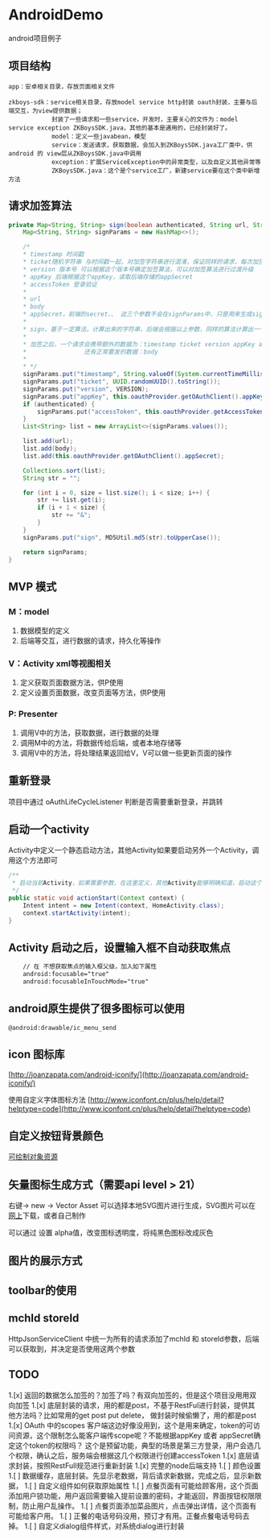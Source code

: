 # AndroidDemo
android项目例子

## 项目结构
```
app：安卓相关目录，存放页面相关文件

zkboys-sdk：service相关目录，存放model service http封装 oauth封装，主要与后端交互，为view提供数据；
            封装了一些请求和一些service，开发时，主要关心的文件为：model service exception ZKBoysSDK.java，其他的基本是通用的，已经封装好了。
            model：定义一些javabean，模型
            service：发送请求，获取数据，会加入到ZKBoysSDK.java工厂类中，供android 的 view层从ZKBoysSDK.java中调用
            exception：扩展ServiceException中的异常类型，以及自定义其他异常等
            ZKBoysSDK.java：这个是个service工厂，新建service要在这个类中新增方法
```

## 请求加签算法
```java
private Map<String, String> sign(boolean authenticated, String url, String body) throws ServiceException, NetworkException {
    Map<String, String> signParams = new HashMap<>();

    /*
    * timestamp 时间戳
    * ticket随机字符串 与时间戳一起，对加签字符串进行混淆，保证同样的请求，每次加签字符串都不同
    * version 版本号 可以根据这个版本号确定加签算法，可以对加签算法进行过渡升级
    * appKey 后端根据这个appKey，读取后端存储的appSecret
    * accessToken 登录验证
    *
    * url
    * body
    * appSecret，前端的secret、、 这三个参数不会在signParams中，只是用来生成sign字符串
    *
    * sign，基于一定算法，计算出来的字符串，后端会根据以上参数，同样的算法计算出一个后端的sign字符串，与客户端传送过来的sign进行比较，如果相等，说明此次请求有效
    *
    * 加签之后，一个请求会携带额外的数据为：timestamp ticket version appKey accessToken sign
    *                还有正常要发的数据：body
    *
    * */
    signParams.put("timestamp", String.valueOf(System.currentTimeMillis() / 1000));
    signParams.put("ticket", UUID.randomUUID().toString());
    signParams.put("version", VERSION);
    signParams.put("appKey", this.oauthProvider.getOAuthClient().appKey);
    if (authenticated) {
        signParams.put("accessToken", this.oauthProvider.getAccessToken(this));
    }
    List<String> list = new ArrayList<>(signParams.values());

    list.add(url);
    list.add(body);
    list.add(this.oauthProvider.getOAuthClient().appSecret);

    Collections.sort(list);
    String str = "";

    for (int i = 0, size = list.size(); i < size; i++) {
        str += list.get(i);
        if (i + 1 < size) {
            str += "&";
        }
    }
    signParams.put("sign", MD5Util.md5(str).toUpperCase());

    return signParams;
}
```

## MVP 模式

### M：model
1. 数据模型的定义
1. 后端等交互，进行数据的请求，持久化等操作

### V：Activity xml等视图相关
1. 定义获取页面数据方法，供P使用
1. 定义设置页面数据，改变页面等方法，供P使用

### P: Presenter
1. 调用V中的方法，获取数据，进行数据的处理
1. 调用M中的方法，将数据传给后端，或者本地存储等
1. 调用V中的方法，将处理结果返回给V，V可以做一些更新页面的操作

## 重新登录
项目中通过 oAuthLifeCycleListener 判断是否需要重新登录，并跳转

## 启动一个activity
Activity中定义一个静态启动方法，其他Activity如果要启动另外一个Activity，调用这个方法即可
```java
/**
 * 启动当前Activity，如果需要参数，在这里定义，其他Activity能够明确知道，启动这个Activity需要什么参数
 */
public static void actionStart(Context context) {
    Intent intent = new Intent(context, HomeActivity.class);
    context.startActivity(intent);
}
```

## Activity 启动之后，设置输入框不自动获取焦点
```xml
    // 在 不想获取焦点的输入框父级，加入如下属性
    android:focusable="true"
    android:focusableInTouchMode="true"
```
## android原生提供了很多图标可以使用
```
@android:drawable/ic_menu_send
```

## icon 图标库

[http://joanzapata.com/android-iconify/](http://joanzapata.com/android-iconify/)

使用自定义字体图标方法 [http://www.iconfont.cn/plus/help/detail?helptype=code](http://www.iconfont.cn/plus/help/detail?helptype=code)

## 自定义按钮背景颜色
[可绘制对象资源](https://developer.android.com/guide/topics/resources/drawable-resource.html#StateList)

## 矢量图标生成方式（需要api level > 21）
右键-> new -> Vector Asset 可以选择本地SVG图片进行生成，SVG图片可以在[网上](http://www.iconfont.cn/plus)下载，或者自己制作

可以通过 设置 alpha值，改变图标透明度，将纯黑色图标改成灰色

## 图片的展示方式

## toolbar的使用

## mchId storeId
HttpJsonServiceClient 中统一为所有的请求添加了mchId 和 storeId参数，后端可以获取到，并决定是否使用这两个参数

## TODO
1.[x] 返回的数据怎么加签的？加签了吗？有双向加签的，但是这个项目没用用双向加签
1.[x] 底层封装的请求，用的都是post，不基于RestFul进行封装，提供其他方法吗？比如常用的get post put delete， 做封装时候偷懒了，用的都是post
1.[x] OAuth 中的scopes 客户端这边好像没用到，这个是用来确定，token的可访问资源，这个限制怎么能客户端传scope呢？不能根据appKey 或者 appSecret确定这个token的权限吗？
      这个是预留功能，典型的场景是第三方登录，用户会选几个权限，确认之后，服务端会根据这几个权限进行创建accessToken
1.[x] 底层请求封装，按照RestFull规范进行重新封装
1.[x] 完整的node后端支持
1.[ ] 颜色设置
1.[ ] 数据缓存，底层封装。先显示老数据，背后请求新数据，完成之后，显示新数据，
1.[ ] 自定义组件如何获取原始属性
1.[ ] 点餐页面有可能给顾客用，这个页面添加用户锁功能，用户返回需要输入提前设置的密码，才能返回，界面按钮权限限制，防止用户乱操作。
1.[ ] 点餐页面添加菜品图片，点击弹出详情，这个页面有可能给客户用。
1.[ ] 正餐的电话号码没用，预订才有用。正餐点餐电话号码去掉。
1.[ ] 自定义dialog组件样式，对系统dialog进行封装
